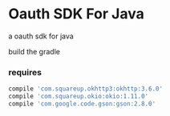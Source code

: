# Oauth SDK For Java

a oauth sdk for java

build the gradle

### requires
```bash
compile 'com.squareup.okhttp3:okhttp:3.6.0'
compile 'com.squareup.okio:okio:1.11.0'
compile 'com.google.code.gson:gson:2.8.0'
```
